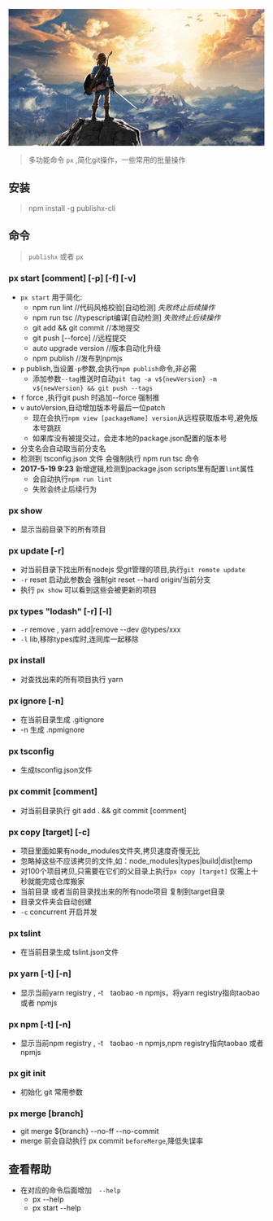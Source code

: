 ![example](./logo.png)

> 多功能命令 `px` ,简化git操作，一些常用的批量操作

## 安装      
> npm install -g publishx-cli          
 
## 命令    
> `publishx` 或者 `px`     

### px start [comment] [-p] [-f] [-v]
- `px start` 用于简化:
    - npm run lint //代码风格校验[自动检测] *失败终止后续操作*
    - npm run tsc //typescript编译[自动检测]  *失败终止后续操作*
    - git add && git commit  //本地提交
    - git push [--force] //远程提交
    - auto upgrade version //版本自动化升级
    - npm publish  //发布到npmjs 
- `p` publish,当设置`-p`参数,会执行`npm publish`命令,非必需
    - 添加参数`--tag`推送时自动`git tag -a v${newVersion} -m v${newVersion} && git push --tags`
- `f` force ,执行git push 时追加--force 强制推
- `v` autoVersion,自动增加版本号最后一位patch
    * 现在会执行`npm view [packageName] version`从远程获取版本号,避免版本号跳跃
    * 如果库没有被提交过，会走本地的package.json配置的版本号
-  分支名会自动取当前分支名
-  检测到 tsconfig.json 文件 会强制执行 npm run tsc 命令
- **2017-5-19 9:23** 新增逻辑,检测到package.json scripts里有配置`lint`属性
    - 会自动执行`npm run lint`
    - 失败会终止后续行为
 
### px show 
- 显示当前目录下的所有项目

### px update [-r] 
- 对当前目录下找出所有nodejs 受git管理的项目,执行`git remote update`
- `-r` reset 启动此参数会 强制git reset --hard origin/当前分支 
- 执行 `px show` 可以看到这些会被更新的项目

### px types "lodash" [-r] [-l]
-  `-r` remove , yarn add|remove --dev @types/xxx 
- `-l` lib,移除types库时,连同库一起移除

### px install  
- 对查找出来的所有项目执行 yarn 

### px ignore [-n]  
- 在当前目录生成 .gitignore
- -n 生成 .npmignore

### px tsconfig 
- 生成tsconfig.json文件

### px commit [comment] 
- 对当前目录执行 git add . && git commit [comment]

### px copy [target]  [-c] 
- 项目里面如果有node_modules文件夹,拷贝速度奇慢无比   
- 忽略掉这些不应该拷贝的文件,如：node_modules|types|build|dist|temp  
- 对100个项目拷贝,只需要在它们的父目录上执行`px copy [target]` 仅需上十秒就能完成仓库搬家
- 当前目录 或者当前目录找出来的所有node项目 复制到target目录
- 目录文件夹会自动创建
- `-c` concurrent 开启并发

### px tslint 
- 在当前目录生成 tslint.json文件

### px yarn [-t] [-n]
- 显示当前yarn registry , -t　taobao -n npmjs，将yarn registry指向taobao 或者 npmjs

### px npm [-t] [-n]
- 显示当前npm registry , -t　taobao -n npmjs,npm registry指向taobao 或者 npmjs 

### px git init
- 初始化 git 常用参数 

### px merge [branch]
- git merge ${branch} --no-ff --no-commit
- merge 前会自动执行 px commit `beforeMerge`,降低失误率

## 查看帮助

- 在对应的命令后面增加　`--help`
    * px --help 
    * px start --help 